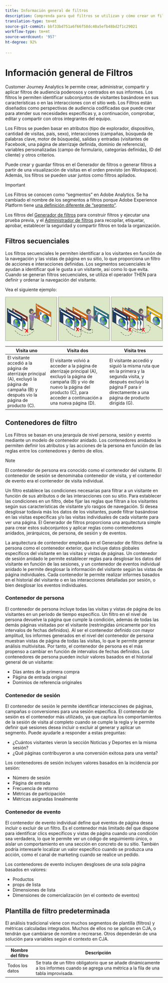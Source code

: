 ```yaml
---
title: Información general de filtros
description: Comprenda para qué filtros se utilizan y cómo crear un filtro simple.
translation-type: tm+mt
source-git-commit: bbf33bd751a6f66f58dc40a5efb48bd2f1c29021
workflow-type: tm+mt
source-wordcount: '957'
ht-degree: 92%

---
```



# Información general de Filtros

Customer Journey Analytics le permite crear, administrar, compartir y aplicar filtros de audiencia poderosos y centrados en sus informes. Los filtros le permiten identificar subconjuntos de visitantes basándose en sus características o en las interacciones con el sitio web. Los Filtros están diseñados como perspectivas de audiencia codificadas que puede crear para atender sus necesidades específicas y, a continuación, comprobar, editar y compartir con otros integrantes del equipo.

Los Filtros se pueden basar en atributos (tipo de explorador, dispositivo, cantidad de visitas, país, sexo), interacciones (campañas, búsqueda de palabras clave, motor de búsqueda), salidas y entradas (visitantes de Facebook, una página de aterrizaje definida, dominio de referencia), variables personalizadas (campo de formulario, categorías definidas, ID del cliente) y otros criterios.

Puede crear y guardar filtros en el Generador de filtros o generar filtros a partir de una visualización de visitas en el orden previsto (en Workspace). Además, los filtros se pueden usar juntos como filtros apilados.

>[!IMPORTANT]
>Los Filtros se conocen como “segmentos” en Adobe Analytics. Se ha cambiado el nombre de los segmentos a filtros porque Adobe Experience Platform tiene [una definición diferente de “segmento”](https://docs.adobe.com/content/help/es-ES/experience-platform/segmentation/home.html).

Los filtros del [Generador de filtros](/help/components/filters/create-filters.md) para construir filtros y ejecutar una prueba previa, y el [Administrador de filtros](/help/components/filters/manage-filters.md) para recopilar, etiquetar, aprobar, establecer la seguridad y compartir filtros en toda la organización.

## Filtros secuenciales

Los filtros secuenciales le permiten identificar a los visitantes en función de la navegación y las vistas de página en su sitio, lo que proporciona un filtro de acciones e interacciones definidas. Los segmentos secuenciales le ayudan a identificar qué le gusta a un visitante, así como lo que evita. Cuando se generan filtros secuenciales, se utiliza el operador THEN para definir y ordenar la navegación del visitante.

Vea el siguiente ejemplo:

![](assets/sequential_fil.png)

| Visita uno | Visita dos | Visita tres |
| --- | --- | --- |
| El visitante accedió a la página de aterrizaje principal (A), excluyó la página de campaña (B) y después vio la página de producto (C). | El visitante volvió a acceder a la página de aterrizaje principal (A), excluyó la página de campaña (B) y vio de nuevo la página del producto (C), para acceder a continuación a una nueva página (D). | El visitante accedió y siguió la misma ruta que en la primera y la segunda visita, y después excluyó la página F para ir directamente a una página de producto dirigida (G). |

## Contenedores de filtro

Los Filtros se basan en una jerarquía de nivel persona, sesión y evento mediante un modelo de contenedor anidado. Los contenedores anidados le permiten definir los atributos y las acciones de la persona en función de las reglas entre los contenedores y dentro de ellos.

>[!NOTE]
>El contenedor de persona era conocido como el contenedor del visitante. El contenedor de sesión se denominaba contenedor de visita, y el contenedor de evento era el contenedor de visita individual.

Un filtro establece las condiciones necesarias para filtrar a un visitante en función de sus atributos o de las interacciones con su sitio. Para establecer las condiciones en un filtro, debe fijar las reglas que filtran a los visitantes según sus características de visitante y/o rasgos de navegación. Si desea desglosar todavía más los datos de los visitantes, puede filtrar basándose en las visitas específicas y/o las visitas individuales de cada visitante para ver una página. El Generador de filtros proporciona una arquitectura simple para crear estos subconjuntos y aplicar reglas como contenedores anidados, jerárquicos, de persona, de sesión y de eventos.

La arquitectura de contenedor empleada en el Generador de filtros define la persona como el contenedor exterior, que incluye datos globales específicos del visitante en las visitas y vistas de páginas. Un contenedor de sesión anidado le permite establecer reglas para desglosar los datos del visitante en función de las sesiones, y un contenedor de eventos individual anidado le permite desglosar la información del visitante según las vistas de página individuales. Cada contenedor le permite realizar informes basados en el historial del visitante o en las interacciones detalladas por sesión, o bien desglosar los eventos individuales.

### Contenedor de persona

El contenedor de persona incluye todas las visitas y vistas de página de los visitantes en un período de tiempo específico. Un filtro en el nivel de persona devuelve la página que cumple la condición, además de todas las demás páginas visitadas por el visitante (restringidas únicamente por los intervalos de fechas definidos). Al ser el contenedor definido con mayor amplitud, los informes generados en el nivel del contenedor de persona muestran vistas de página de todas las visitas, lo que le permite generar análisis multivisitas. Por tanto, el contenedor de persona es el más propenso a cambiar en función de intervalos de fechas definidos. Los contenedores de persona pueden incluir valores basados en el historial general de un visitante:

* Días antes de la primera compra
* Página de entrada original
* Dominios de referencia originales

### Contenedor de sesión

El contenedor de sesión le permite identificar interacciones de páginas, campañas o conversiones para una sesión específica. El contenedor de sesión es el contenedor más utilizado, ya que captura los comportamientos de la sesión de visita al completo cuando se cumple la regla y le permite definir qué sesiones desea incluir o excluir al generar y aplicar un segmento. Puede ayudarle a responder a estas preguntas:

* ¿Cuántos visitantes vieron la sección Noticias y Deportes en la misma sesión?
* ¿Qué páginas contribuyeron a una conversión exitosa para una venta?

Los contenedores de sesión incluyen valores basados en la incidencia por sesión:

* Número de sesión
* Página de entrada
* Frecuencia de retorno
* Métricas de participación
* Métricas asignadas linealmente

### Contenedor de evento

El contenedor de evento individual define qué eventos de página desea incluir o excluir de un filtro. Es el contenedor más limitado del que dispone para identificar clics específicos y vistas de página cuando una condición sea verdadera, lo que le permite ver un código de seguimiento único, o aislar un comportamiento en una sección en concreto de su sitio. También podría interesarle localizar un valor específico cuando se produzca una acción, como el canal de marketing cuando se realice un pedido.

Los contenedores de evento incluyen desgloses de una sola página basados en valores:

* Productos
* props de lista
* Dimensiones de lista
* Dimensiones de comercialización (en el contexto de eventos)

## Plantilla de filtro predeterminada

El análisis tradicional viene con muchos segmentos de plantilla (filtros) y métricas calculadas integrados. Muchos de ellos no se aplican en CJA, o tendrán que cambiarse de nombre o recrearse. Otros dependerán de una solución para variables según el contexto en CJA.

| Nombre del filtro | Descripción |
| --- | --- |
| Todos los datos | Se trata de un filtro obligatorio que se añade dinámicamente a los informes cuando se agrega una métrica a la fila de una tabla improvisada. |
